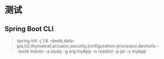# 测试

## Spring Boot CLI

> spring init -j 1.8 -dweb,data-jpa,h2,thymeleaf,actuator,security,configuration-processor,devtools --build maven -a study -g org.myApp -n readlist -p jar -x myApp  
